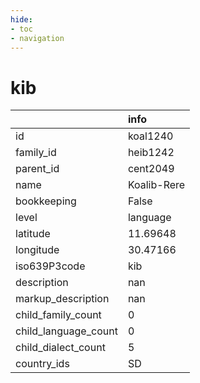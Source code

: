 ```yaml
---
hide:
- toc
- navigation
---
```

# kib
|                      | info        |
|:---------------------|:------------|
| id                   | koal1240    |
| family_id            | heib1242    |
| parent_id            | cent2049    |
| name                 | Koalib-Rere |
| bookkeeping          | False       |
| level                | language    |
| latitude             | 11.69648    |
| longitude            | 30.47166    |
| iso639P3code         | kib         |
| description          | nan         |
| markup_description   | nan         |
| child_family_count   | 0           |
| child_language_count | 0           |
| child_dialect_count  | 5           |
| country_ids          | SD          |